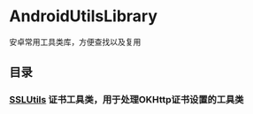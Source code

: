 # AndroidUtilsLibrary
安卓常用工具类库，方便查找以及复用

## 目录

### [SSLUtils](https://github.com/JunhuaLin/AndroidUtilsLibrary/blob/master/app/src/main/java/cn/junhua/android/utilslibrary/ssl/SSLUtils.java) 证书工具类，用于处理OKHttp证书设置的工具类
